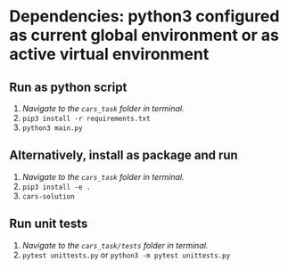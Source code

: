 # Dependencies: python3 configured as current global environment or as active virtual environment

## Run as python script

1. *Navigate to the ```cars_task``` folder in terminal.*
2. ```pip3 install -r requirements.txt```
3. ```python3 main.py```

## Alternatively, install as package and run

1. *Navigate to the ```cars_task``` folder in terminal.*
2. ```pip3 install -e .```
3. ```cars-solution```

## Run unit tests

1. *Navigate to the ```cars_task/tests``` folder in terminal.*
2. ```pytest unittests.py``` or  ```python3 -m pytest unittests.py```